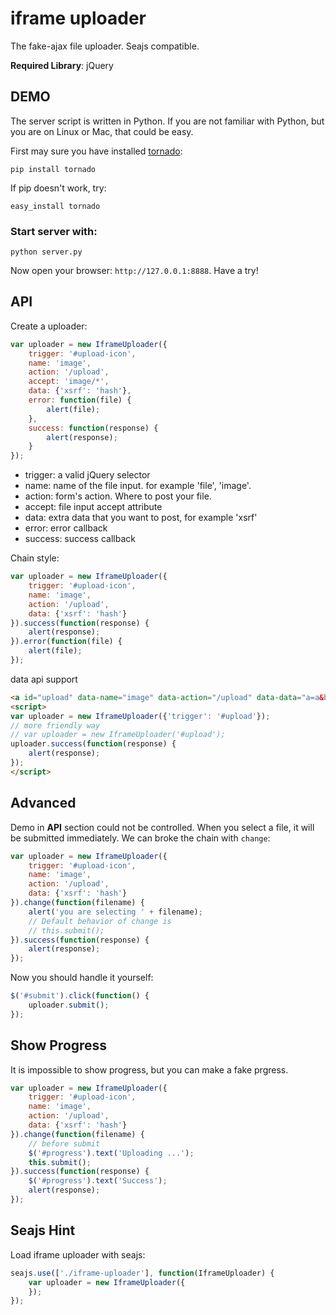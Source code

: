 # iframe uploader

The fake-ajax file uploader. Seajs compatible.

**Required Library**: jQuery


## DEMO

The server script is written in Python. If you are not familiar with Python,
but you are on Linux or Mac, that could be easy.

First may sure you have installed [tornado](http://tornadoweb.org):

```
pip install tornado
```

If pip doesn't work, try:

```
easy_install tornado
```

### Start server with:

```
python server.py
```

Now open your browser: ``http://127.0.0.1:8888``. Have a try!


## API

Create a uploader:

```javascript
var uploader = new IframeUploader({
    trigger: '#upload-icon',
    name: 'image',
    action: '/upload',
    accept: 'image/*',
    data: {'xsrf': 'hash'},
    error: function(file) {
        alert(file);
    },
    success: function(response) {
        alert(response);
    }
});
```

- trigger: a valid jQuery selector
- name: name of the file input. for example 'file', 'image'.
- action: form's action. Where to post your file.
- accept: file input accept attribute
- data: extra data that you want to post, for example 'xsrf'
- error: error callback
- success: success callback


Chain style:

```javascript
var uploader = new IframeUploader({
    trigger: '#upload-icon',
    name: 'image',
    action: '/upload',
    data: {'xsrf': 'hash'}
}).success(function(response) {
    alert(response);
}).error(function(file) {
    alert(file);
});
```

data api support

```html
<a id="upload" data-name="image" data-action="/upload" data-data="a=a&b=b">Upload</a>
<script>
var uploader = new IframeUploader({'trigger': '#upload'});
// more friendly way
// var uploader = new IframeUploader('#upload');
uploader.success(function(response) {
    alert(response);
});
</script>
```

## Advanced

Demo in **API** section could not be controlled. When you select a file, it will
be submitted immediately. We can broke the chain with ``change``:

```javascript
var uploader = new IframeUploader({
    trigger: '#upload-icon',
    name: 'image',
    action: '/upload',
    data: {'xsrf': 'hash'}
}).change(function(filename) {
    alert('you are selecting ' + filename);
    // Default behavior of change is
    // this.submit();
}).success(function(response) {
    alert(response);
});
```

Now you should handle it yourself:

```javascript
$('#submit').click(function() {
    uploader.submit();
});
```


## Show Progress

It is impossible to show progress, but you can make a fake prgress.


```javascript
var uploader = new IframeUploader({
    trigger: '#upload-icon',
    name: 'image',
    action: '/upload',
    data: {'xsrf': 'hash'}
}).change(function(filename) {
    // before submit
    $('#progress').text('Uploading ...');
    this.submit();
}).success(function(response) {
    $('#progress').text('Success');
    alert(response);
});
```


## Seajs Hint

Load iframe uploader with seajs:

```javascript
seajs.use(['./iframe-uploader'], function(IframeUploader) {
    var uploader = new IframeUploader({
    });
});
```
